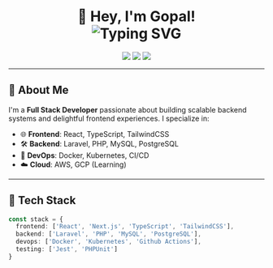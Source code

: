 <h1 align="center">
  👋 Hey, I'm Gopal!
  <br/>
  <img src="https://readme-typing-svg.demolab.com?font=Fira+Code&pause=1000&center=true&vCenter=true&width=435&lines=Full+Stack+Developer;Laravel+%7C+React+%7C+TypeScript;Docker+%26+Kubernetes+Pro" alt="Typing SVG" />
</h1>

<p align="center">
  <a href="https://github.com/gopalzethic"><img src="https://img.shields.io/github/followers/gopalzethic?label=Follow&style=social"></a>
  <a href="https://www.linkedin.com/in/yourprofile"><img src="https://img.shields.io/badge/LinkedIn-blue?style=flat&logo=linkedin"></a>
  <a href="mailto:yourmail@example.com"><img src="https://img.shields.io/badge/Email-D14836?style=flat&logo=gmail&logoColor=white"></a>
</p>

---

## 🚀 About Me

I'm a **Full Stack Developer** passionate about building scalable backend systems and delightful frontend experiences. I specialize in:

- 🌐 **Frontend**: React, TypeScript, TailwindCSS
- 🛠 **Backend**: Laravel, PHP, MySQL, PostgreSQL
- 🐳 **DevOps**: Docker, Kubernetes, CI/CD
- ☁️ **Cloud**: AWS, GCP (Learning)

---

## 🔧 Tech Stack

```ts
const stack = {
  frontend: ['React', 'Next.js', 'TypeScript', 'TailwindCSS'],
  backend: ['Laravel', 'PHP', 'MySQL', 'PostgreSQL'],
  devops: ['Docker', 'Kubernetes', 'Github Actions'],
  testing: ['Jest', 'PHPUnit']
}

